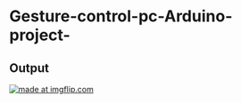 # Gesture-control-pc-Arduino-project-
## Output
<a href="https://imgflip.com/gif/3l3w00"><img src="https://i.imgflip.com/3l3w00.gif" title="made at imgflip.com"/></a>
